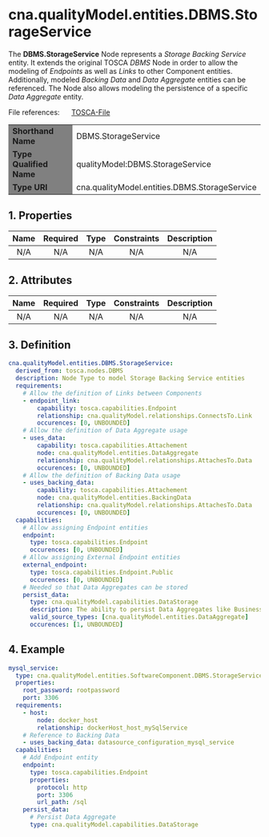 # cna.qualityModel.entities.DBMS.StorageService

The __DBMS.StorageService__ Node represents a _Storage Backing Service_ entity.
It extends the original TOSCA _DBMS_ Node in order to allow the modeling of _Endpoints_ as well as _Links_ to other Component entities.
Additionally, modeled _Backing Data_ and _Data Aggregate_ entities can be referenced.
The Node also allows modeling the persistence of a specific _Data Aggregate_ entity.

File references:&nbsp;&nbsp;&nbsp;&nbsp;&nbsp; [TOSCA-File](DBMS_StorageService.tosca)

<table>
    <tr>
        <td bgcolor="grey"><b>Shorthand Name</b></td>
        <td>DBMS.StorageService</td>
    </tr>
    <tr>
        <td bgcolor="grey"><b>Type Qualified Name</b></td>
        <td>qualityModel:DBMS.StorageService</td> <!--TODO keep?-->
    </tr>
    <tr>
        <td bgcolor="grey"><b>Type URI</b></td>
        <td>cna.qualityModel.entities.DBMS.StorageService</td>
    </tr>
</table>

## 1. Properties

| Name | Required | Type | Constraints | <div align="center">__Description__</div> |
|:----:|:--------:|:----:|:-----------:|:-----------:|
| N/A | N/A | N/A | N/A | N/A |

## 2. Attributes

| Name | Required | Type | Constraints | <div align="center">__Description__</div> |
|:----:|:--------:|:----:|:-----------:|:-----------:|
| N/A | N/A | N/A | N/A | N/A |

## 3. Definition

```yaml
cna.qualityModel.entities.DBMS.StorageService:
  derived_from: tosca.nodes.DBMS
  description: Node Type to model Storage Backing Service entities
  requirements:
    # Allow the definition of Links between Components
    - endpoint_link:
        capability: tosca.capabilities.Endpoint
        relationship: cna.qualityModel.relationships.ConnectsTo.Link
        occurences: [0, UNBOUNDED]
    # Allow the definition of Data Aggregate usage
    - uses_data:
        capability: tosca.capabilities.Attachement
        node: cna.qualityModel.entities.DataAggregate
        relationship: cna.qualityModel.relationships.AttachesTo.Data
        occurences: [0, UNBOUNDED]
    # Allow the definition of Backing Data usage
    - uses_backing_data:
        capability: tosca.capabilities.Attachement
        node: cna.qualityModel.entities.BackingData
        relationship: cna.qualityModel.relationships.AttachesTo.Data
        occurences: [0, UNBOUNDED]
  capabilities:
    # Allow assigning Endpoint entities
    endpoint:
      type: tosca.capabilities.Endpoint
      occurences: [0, UNBOUNDED]
    # Allow assigning External Endpoint entities
    external_endpoint:
      type: tosca.capabilities.Endpoint.Public
      occurences: [0, UNBOUNDED]
    # Needed so that Data Aggregates can be stored
    persist_data:
      type: cna.qualityModel.capabilities.DataStorage
      description: The ability to persist Data Aggregates like Business Objects
      valid_source_types: [cna.qualityModel.entities.DataAggregate]
      occurences: [1, UNBOUNDED]
```

## 4. Example

```yaml
mysql_service:
  type: cna.qualityModel.entities.SoftwareComponent.DBMS.StorageService
  properties:
    root_password: rootpassword
    port: 3306
  requirements:
    - host:
        node: docker_host
        relationship: dockerHost_host_mySqlService
    # Reference to Backing Data
    - uses_backing_data: datasource_configuration_mysql_service
  capabilities:
    # Add Endpoint entity
    endpoint:
      type: tosca.capabilities.Endpoint
      properties:
        protocol: http
        port: 3306
        url_path: /sql
    persist_data:
      # Persist Data Aggregate
      type: cna.qualityModel.capabilities.DataStorage
```
